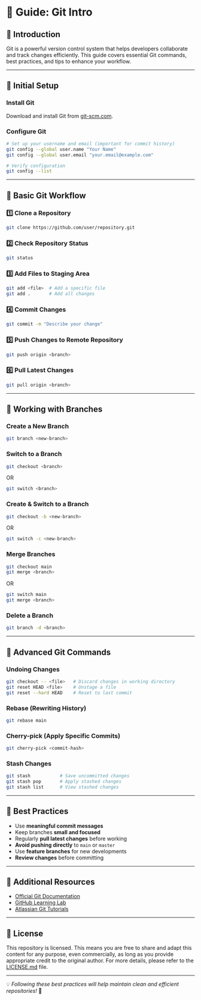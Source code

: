 # 📖 Guide: Git Intro

## 🔹 Introduction
Git is a powerful version control system that helps developers collaborate and track changes efficiently. This guide covers essential Git commands, best practices, and tips to enhance your workflow.

---

## 🔹 Initial Setup

### Install Git
Download and install Git from [git-scm.com](https://git-scm.com/).

### Configure Git
```sh
# Set up your username and email (important for commit history)
git config --global user.name "Your Name"
git config --global user.email "your.email@example.com"

# Verify configuration
git config --list
```

---

## 🔹 Basic Git Workflow

### 1️⃣ Clone a Repository
```sh
git clone https://github.com/user/repository.git
```

### 2️⃣ Check Repository Status
```sh
git status
```

### 3️⃣ Add Files to Staging Area
```sh
git add <file>  # Add a specific file
git add .       # Add all changes
```

### 4️⃣ Commit Changes
```sh
git commit -m "Describe your change"
```

### 5️⃣ Push Changes to Remote Repository
```sh
git push origin <branch>
```

### 6️⃣ Pull Latest Changes
```sh
git pull origin <branch>
```

---

## 🔹 Working with Branches

### Create a New Branch
```sh
git branch <new-branch>
```

### Switch to a Branch
```sh
git checkout <branch>
```
OR
```sh
git switch <branch>
```

### Create & Switch to a Branch
```sh
git checkout -b <new-branch>
```
OR
```sh
git switch -c <new-branch>
```

### Merge Branches
```sh
git checkout main
git merge <branch>
```
OR
```sh
git switch main
git merge <branch>
```

### Delete a Branch
```sh
git branch -d <branch>
```

---

## 🔹 Advanced Git Commands

### Undoing Changes
```sh
git checkout -- <file>   # Discard changes in working directory
git reset HEAD <file>    # Unstage a file
git reset --hard HEAD    # Reset to last commit
```

### Rebase (Rewriting History)
```sh
git rebase main
```

### Cherry-pick (Apply Specific Commits)
```sh
git cherry-pick <commit-hash>
```

### Stash Changes
```sh
git stash           # Save uncommitted changes
git stash pop       # Apply stashed changes
git stash list      # View stashed changes
```

---

## 🔹 Best Practices

- Use **meaningful commit messages**
- Keep branches **small and focused**
- Regularly **pull latest changes** before working
- **Avoid pushing directly** to `main` or `master`
- Use **feature branches** for new developments
- **Review changes** before committing

---

## 🔹 Additional Resources

- [Official Git Documentation](https://git-scm.com/doc)
- [GitHub Learning Lab](https://lab.github.com/)
- [Atlassian Git Tutorials](https://www.atlassian.com/git/tutorials)

---

## 🔹 License

This repository is licensed. This means you are free to share and adapt this content for any purpose, even commercially, as long as you provide appropriate credit to the original author. For more details, please refer to the [LICENSE.md](https://github.com/fcardan/guide-git-commands/blob/main/LICENSE.md) file.

---

💡 *Following these best practices will help maintain clean and efficient repositories!* 🚀
